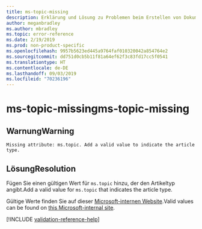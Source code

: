```yaml
---
title: ms-topic-missing
description: Erklärung und Lösung zu Problemen beim Erstellen von Dokumentationsartikeln – ms-topic-missing
author: meganbradley
ms.author: mbradley
ms.topic: error-reference
ms.date: 2/19/2019
ms.prod: non-product-specific
ms.openlocfilehash: 9957b5623ed445a9764faf010320042a854764e2
ms.sourcegitcommit: dd751d0cb5b11f81a64ef62f3c83fd17cc5f0541
ms.translationtype: HT
ms.contentlocale: de-DE
ms.lasthandoff: 09/03/2019
ms.locfileid: "70236196"
---
```

# <a name="ms-topic-missing"></a><span data-ttu-id="92b05-103">ms-topic-missing</span><span class="sxs-lookup"><span data-stu-id="92b05-103">ms-topic-missing</span></span>

## <a name="warning"></a><span data-ttu-id="92b05-104">Warnung</span><span class="sxs-lookup"><span data-stu-id="92b05-104">Warning</span></span>

`Missing attribute: ms.topic. Add a valid value to indicate the article type.`

## <a name="resolution"></a><span data-ttu-id="92b05-105">Lösung</span><span class="sxs-lookup"><span data-stu-id="92b05-105">Resolution</span></span>

<span data-ttu-id="92b05-106">Fügen Sie einen gültigen Wert für `ms.topic` hinzu, der den Artikeltyp angibt.</span><span class="sxs-lookup"><span data-stu-id="92b05-106">Add a valid value for `ms.topic` that indicates the article type.</span></span>

<span data-ttu-id="92b05-107">Gültige Werte finden Sie auf dieser [Microsoft-internen Website](https://docsmetadatatool.azurewebsites.net/allowlists).</span><span class="sxs-lookup"><span data-stu-id="92b05-107">Valid values can be found on [this Microsoft-internal site](https://docsmetadatatool.azurewebsites.net/allowlists).</span></span>

<!--make sure to add this file to your includes folder and verify the path-->
[!INCLUDE [validation-reference-help](includes/validation-reference-help.md)]
